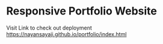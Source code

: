 # Responsive Portfolio Website 

Visit Link to check out deployment
https://nayansayaji.github.io/portfolio/index.html
